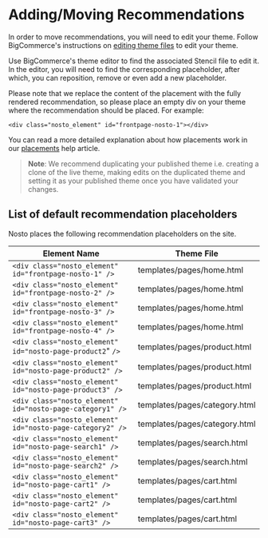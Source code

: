 # Adding/Moving Recommendations

In order to move recommendations, you will need to edit your theme. Follow BigCommerce's instructions on [editing theme files](https://support.bigcommerce.com/s/article/Stencil-Themes#edit) to edit your theme.

Use BigCommerce's theme editor to find the associated Stencil file to edit it. In the editor, you will need to find the corresponding placeholder, after which, you can reposition, remove or even add a new placeholder.

Please note that we replace the content of the placement with the fully rendered recommendation, so please place an empty div on your theme where the recommendation should be placed. For example:

```
<div class="nosto_element" id="frontpage-nosto-1"></div>
```

You can read a more detailed explanation about how placements work in our [placements](https://help.nosto.com/en/articles/1883767-placements-general-article) help article.

> **Note**: We recommend duplicating your published theme i.e. creating a clone of the live theme, making edits on the duplicated theme and setting it as your published theme once you have validated your changes.

## List of default recommendation placeholders

Nosto places the following recommendation placeholders on the site.

| Element Name                                               | Theme File                    |
| ---------------------------------------------------------- | ----------------------------- |
| `<div class="nosto_element" id="frontpage-nosto-1" />`     | templates/pages/home.html     |
| `<div class="nosto_element" id="frontpage-nosto-2" />`     | templates/pages/home.html     |
| `<div class="nosto_element" id="frontpage-nosto-3" />`     | templates/pages/home.html     |
| `<div class="nosto_element" id="frontpage-nosto-4" />`     | templates/pages/home.html     |
| `<div class="nosto_element" id="nosto-page-product2`" `/>` | templates/pages/product.html  |
| `<div class="nosto_element" id="nosto-page-product2" />`   | templates/pages/product.html  |
| `<div class="nosto_element" id="nosto-page-product3" />`   | templates/pages/product.html  |
| `<div class="nosto_element" id="nosto-page-category1" />`  | templates/pages/category.html |
| `<div class="nosto_element" id="nosto-page-category2" />`  | templates/pages/category.html |
| `<div class="nosto_element" id="nosto-page-search1" />`    | templates/pages/search.html   |
| `<div class="nosto_element" id="nosto-page-search2" />`    | templates/pages/search.html   |
| `<div class="nosto_element" id="nosto-page-cart1" />`      | templates/pages/cart.html     |
| `<div class="nosto_element" id="nosto-page-cart2" />`      | templates/pages/cart.html     |
| `<div class="nosto_element" id="nosto-page-cart3" />`      | templates/pages/cart.html     |
